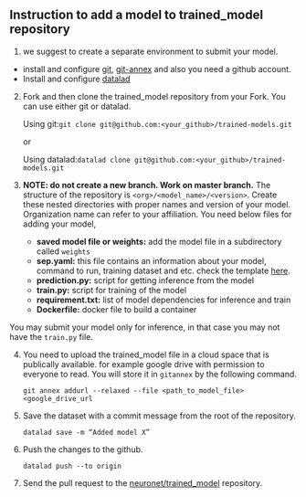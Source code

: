 ## Instruction to add a model to trained_model repository

1. we suggest to create a separate environment to submit your model.
- install and configure [git](https://github.com/git-guides/install-git), [git-annex](https://git-annex.branchable.com/install/) and also you need a github account.
- Install and configure [datalad](https://handbook.datalad.org/en/latest/intro/installation.html)

2. Fork and then clone the trained_model repository from your Fork. You can use either git or datalad.

	Using git:```git clone git@github.com:<your_github>/trained-models.git```

	or

	Using datalad:```datalad clone git@github.com:<your_github>/trained-models.git```

	
3. **NOTE: do not create a new branch. Work on master branch.** The structure of the repository is ```<org>/<model_name>/<version>```. Create these nested directories with proper names and version of your model. Organization name can refer to your affiliation. You need below files for adding your model,
	- **saved model file or weights:** add the model file in a subdirectory called ```weights```
	- **sep.yaml:** this file contains an information about your model, command to run, training dataset and etc. check the template [here](). 
	- **prediction.py:** script for getting inference from the model
	- **train.py:** script for training of the model 
	- **requirement.txt:** list of model dependencies for inference and train
	- **Dockerfile:** docker file to build a container

You may submit your model only for inference, in that case you may not have the ```train.py``` file.

4. You need to upload the trained_model file in a cloud space that is publically available. for example google drive with permission to everyone to read. You will store it in `gitannex` by the following command. 

	```git annex addurl --relaxed --file <path_to_model_file> <google_drive_url```

5. Save the dataset with a commit message from the root of the repository.
	
	```datalad save -m “Added model X”```
			
6. Push the changes to the github.
	
	```datalad push --to origin```
	
7. Send the pull request to the [neuronet/trained_model](git@github.com:neuronets/trained-models.git) repository.
